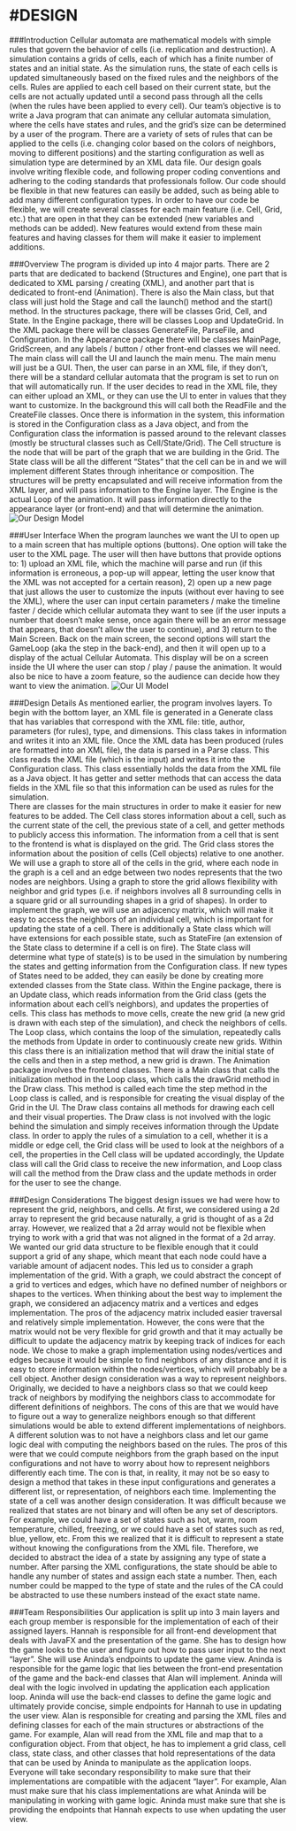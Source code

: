 #DESIGN 
====

###Introduction
Cellular automata are mathematical models with simple rules that govern the behavior of cells (i.e. replication and destruction). A simulation contains a grids of cells, each of which has a finite number of states and an initial state. As the simulation runs, the state of each cells is updated simultaneously based on the fixed rules and the neighbors of the cells. Rules are applied to each cell based on their current state, but the cells are not actually updated until a second pass through all the cells (when the rules have been applied to every cell). Our team’s objective is to write a Java program that can animate any cellular automata simulation, where the cells have states and rules, and the grid’s size can be determined by a user of the program. There are a variety of sets of rules that can be applied to the cells (i.e. changing color based on the colors of neighbors, moving to different positions) and the starting configuration as well as simulation type are determined by an XML data file. Our design goals involve writing flexible code, and following proper coding conventions and adhering to the coding standards that professionals follow. Our code should be flexible in that new features can easily be added, such as being able to add many different configuration types. In order to have our code be flexible, we will create several classes for each main feature (i.e. Cell, Grid, etc.) that are open in that they can be extended (new variables and methods can be added). New features would extend from these main features and having classes for them will make it easier to implement additions. 

###Overview
The program is divided up into 4 major parts. There are 2 parts that are dedicated to backend (Structures and Engine), one part that is dedicated to XML parsing / creating (XML), and another part that is dedicated to front-end (Animation). There is also the Main class, but that class will just hold the Stage and call the launch() method and the start() method. In the structures package, there will be classes Grid, Cell, and State. In the Engine package, there will be classes Loop and UpdateGrid. In the XML package there will be classes GenerateFile, ParseFile, and Configuration. In the Appearance package there will be classes MainPage, GridScreen, and any labels / button / other front-end classes we will need. 
The main class will call the UI and launch the main menu. The main menu will just be a GUI. Then, the user can parse in an XML file, if they don’t, there will be a standard cellular automata that the program is set to run on that will automatically run. If the user decides to read in the XML file, they can either upload an XML, or they can use the UI to enter in values that they want to customize. In the background this will call both the ReadFile and the CreateFile classes. Once there is information in the system, this information is stored in the Configuration class as a Java object, and from the Configuration class the information is passed around to the relevant classes (mostly be structural classes such as Cell/State/Grid). The Cell structure is the node that will be part of the graph that we are building in the Grid. The State class will be all the different “States” that the cell can be in and we will implement different States through inheritance or composition. The structures will be pretty encapsulated and will receive information from the XML layer, and will pass information to the Engine layer. The Engine is the actual Loop of the animation. It will pass information directly to the appearance layer (or front-end) and that will determine the animation. 
![Our Design Model](data/design_model.png)

###User Interface
When the program launches we want the UI to open up to a main screen that has multiple options (buttons). One option will take the user to the XML page. The user will then have buttons that provide options to: 1) upload an XML file, which the machine will parse and run (if this information is erroneous, a pop-up will appear, letting the user know that the XML was not accepted for a certain reason), 2) open up a new page that just allows the user to customize the inputs (without ever having to see the XML), where the user can input certain parameters / make the timeline faster / decide which cellular automata they want to see (if the user inputs a number that doesn’t make sense, once again there will be an error message that appears, that doesn’t allow the user to continue), and 3) return to the Main Screen.
Back on the main screen, the second options will start the GameLoop (aka the step in the back-end), and then it will open up to a display of the actual Cellular Automata. This display will be on a screen inside the UI where the user can stop / play / pause the animation. It would also be nice to have a zoom feature, so the audience can decide how they want to view the animation. 
![Our UI Model](data/UI_model.png)

###Design Details 
As mentioned earlier, the program involves layers. To begin with the bottom layer, an XML file is generated in a Generate class that has variables that correspond with the XML file: title, author, parameters (for rules), type, and dimensions. This class takes in information and writes it into an XML file. Once the XML data has been produced (rules are formatted into an XML file), the data is parsed in a Parse class. This class reads the XML file (which is the input) and writes it into the Configuration class. This class essentially holds the data from the XML file as a Java object. It has getter and setter methods that can access the data fields in the XML file so that this information can be used as rules for the simulation.  
There are classes for the main structures in order to make it easier for new features to be added. The Cell class stores information about a cell, such as the current state of the cell, the previous state of a cell, and getter methods to publicly access this information. The information from a cell that is sent to the frontend is what is displayed on the grid. The Grid class stores the information about the position of cells (Cell objects) relative to one another. We will use a graph to store all of the cells in the grid, where each node in the graph is a cell and an edge between two nodes represents that the two nodes are neighbors. Using a graph to store the grid allows flexibility with neighbor and grid types (i.e. if neighbors involves all 8 surrounding cells in a square grid or all surrounding shapes in a grid of shapes). In order to implement the graph, we will use an adjacency matrix, which will make it easy to access the neighbors of an individual cell, which is important for updating the state of a cell. There is additionally a State class which will have extensions for each possible state, such as StateFire (an extension of the State class to determine if a cell is on fire). The State class will determine what type of state(s) is to be used in the simulation by numbering the states and getting information from the Configuration class. If new types of States need to be added, they can easily be done by creating more extended classes from the State class.
Within the Engine package, there is an Update class, which reads information from the Grid class (gets the information about each cell’s neighbors), and updates the properties of cells. This class has methods to move cells, create the new grid (a new grid is drawn with each step of the simulation), and check the neighbors of cells. The Loop class, which contains the loop of the simulation, repeatedly calls the methods from Update in order to continuously create new grids. Within this class there is an initialization method that will draw the initial state of the cells and then in a step method, a new grid is drawn. 
The Animation package involves the frontend classes. There is a Main class that calls the initialization method in the Loop class, which calls the drawGrid method in the Draw class. This method is called each time the step method in the Loop class is called, and is responsible for creating the visual display of the Grid in the UI. The Draw class contains all methods for drawing each cell and their visual properties. The Draw class is not involved with the logic behind the simulation and simply receives information through the Update class. 
In order to apply the rules of a simulation to a cell, whether it is a middle or edge cell, the Grid class will be used to look at the neighbors of a cell, the properties in the Cell class will be updated accordingly, the Update class will call the Grid class to receive the new information, and Loop class will call the method from the Draw class and the update methods in order for the user to see the change. 
    
###Design Considerations
The biggest design issues we had were how to represent the grid, neighbors, and cells. 
At first, we considered using a 2d array to represent the grid because naturally, a grid is thought of as a 2d array. However, we realized that a 2d array would not be flexible when trying to work with a grid that was not aligned in the format of a 2d array. We wanted our grid data structure to be flexible enough that it could support a grid of any shape, which meant that each node could have a variable amount of adjacent nodes. This led us to consider a graph implementation of the grid. With a graph, we could abstract the concept of a grid to vertices and edges, which have no defined number of neighbors or shapes to the vertices. When thinking about the best way to implement the graph, we considered an adjacency matrix and a vertices and edges implementation. The pros of the adjacency matrix included easier traversal and relatively simple implementation. However, the cons were that the matrix would not be very flexible for grid growth and that it may actually be difficult to update the adjacency matrix by keeping track of indices for each node. We chose to make a graph implementation using nodes/vertices and edges because it would be simple to find neighbors of any distance and it is easy to store information within the nodes/vertices, which will probably be a cell object.
Another design consideration was a way to represent neighbors. Originally, we decided to have a neighbors class so that we could keep track of neighbors by modifying the neighbors class to accommodate for different definitions of neighbors. The cons of this are that we would have to figure out a way to generalize neighbors enough so that different simulations would be able to extend different implementations of neighbors. A different solution was to not have a neighbors class and let our game logic deal with computing the neighbors based on the rules. The pros of this were that we could compute neighbors from the graph based on the input configurations and not have to worry about how to represent neighbors differently each time. The con is that, in reality, it may not be so easy to design a method that takes in these input configurations and generates a different list, or representation, of neighbors each time.
Implementing the state of a cell was another design consideration. It was difficult because we realized that states are not binary and will often be any set of descriptors. For example, we could have a set of states such as hot, warm, room temperature, chilled, freezing, or we could have a set of states such as red, blue, yellow, etc. From this we realized that it is difficult to represent a state without knowing the configurations from the XML file. Therefore, we decided to abstract the idea of a state by assigning any type of state a number. After parsing the XML configurations, the state should be able to handle any number of states and assign each state a number. Then, each number could be mapped to the type of state and the rules of the CA could be abstracted to use these numbers instead of the exact state name.

###Team Responsibilities
Our application is split up into 3 main layers and each group member is responsible for the implementation of each of their assigned layers.
Hannah is responsible for all front-end development that deals with JavaFX and the presentation of the game. She has to design how the game looks to the user and figure out how to pass user input to the next “layer”. She will use Aninda’s endpoints to update the game view.
Aninda is responsible for the game logic that lies between the front-end presentation of the game and the back-end classes that Alan will implement. Aninda will deal with the logic involved in updating the application each application loop. Aninda will use the back-end classes to define the game logic and ultimately provide concise, simple endpoints for Hannah to use in updating the user view.
Alan is responsible for creating and parsing the XML files and defining classes for each of the main structures or abstractions of the game. For example, Alan will read from the XML file and map that to a configuration object. From that object, he has to implement a grid class, cell class, state class, and other classes that hold representations of the data that can be used by Aninda to manipulate as the application loops.
Everyone will take secondary responsibility to make sure that their implementations are compatible with the adjacent “layer”. For example, Alan must make sure that his class implementations are what Aninda will be manipulating in working with game logic. Aninda must make sure that she is providing the endpoints that Hannah expects to use when updating the user view.